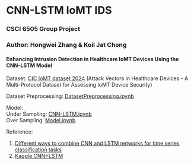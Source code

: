 # CNN-LSTM IoMT IDS
### CSCI 6505 Group Project
### Author: Hongwei Zhang & Koil Jat Chong
#### Enhancing Intrusion Detection in Healthcare IoMT Devices Using the CNN-LSTM Model




Dataset: [CIC IoMT dataset 2024](https://www.unb.ca/cic/datasets/iomt-dataset-2024.html) (Attack Vectors in Healthcare Devices - A Multi-Protocol Dataset for Assessing IoMT Device Security)

Dataset Preprocessing: [DatasetPreprocessing.ipynb](DatasetPreprocessing.ipynb) 

Model:    
Under Sampling: [CNN-LSTM.ipynb](CNN-LSTM.ipynb)   
Over Sampling: [Model.ipynb](Model.ipynb)  

Reference:  
1. [Different ways to combine CNN and LSTM networks for time series classification tasks](https://medium.com/@mijanr/different-ways-to-combine-cnn-and-lstm-networks-for-time-series-classification-tasks-b03fc37e91b6)     
2. [Kaggle CNN+LSTM](https://www.kaggle.com/code/yunsuxiaozi/cnn-lstm)